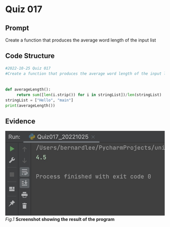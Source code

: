 # Quiz 017

## Prompt
Create a function that produces the average word length of the input list

## Code Structure 
```.py
#2022-10-25 Quiz 017
#Create a function that produces the average word length of the input list


def averageLength():
     return sum([len(i.strip()) for i in stringList])/len(stringList)
stringList = ["Hello", "main"]
print(averageLength())
```

## Evidence
![](/Assets/Quiz017_Evidence.jpg)
*Fig.1* **Screenshot showing the result of the program**